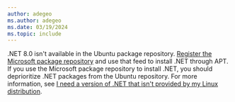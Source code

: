 ```yaml
---
author: adegeo
ms.author: adegeo
ms.date: 03/19/2024
ms.topic: include
---
```


.NET 8.0 isn't available in the Ubuntu package repository. [Register the Microsoft package repository](../linux-ubuntu.md#register-the-microsoft-package-repository) and use that feed to install .NET through APT. If you use the Microsoft package repository to install .NET, you should deprioritize .NET packages from the Ubuntu repository. For more information, see [I need a version of .NET that isn't provided by my Linux distribution](../linux-package-mixup.md?pivots=os-linux-ubuntu#i-need-a-version-of-net-that-isnt-provided-by-my-linux-distribution).
